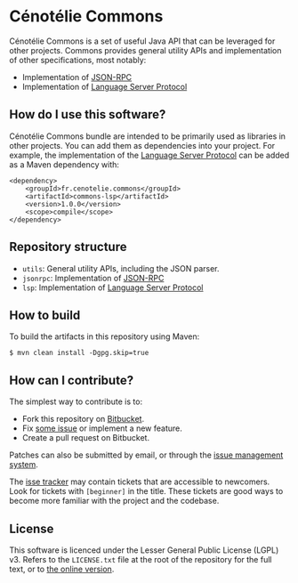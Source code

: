 # Cénotélie Commons #

Cénotélie Commons is a set of useful Java API that can be leveraged for other projects.
Commons provides general utility APIs and implementation of other specifications, most notably:

* Implementation of [JSON-RPC](http://www.jsonrpc.org/specification)
* Implementation of [Language Server Protocol](https://langserver.org/)


## How do I use this software? ##

Cénotélie Commons bundle are intended to be primarily used as libraries in other projects.
You can add them as dependencies into your project.
For example, the implementation of the [Language Server Protocol](https://langserver.org/) can be added as a Maven dependency with:

```
<dependency>
    <groupId>fr.cenotelie.commons</groupId>
    <artifactId>commons-lsp</artifactId>
    <version>1.0.0</version>
    <scope>compile</scope>
</dependency>
```


## Repository structure ##

* `utils`: General utility APIs, including the JSON parser.
* `jsonrpc`: Implementation of [JSON-RPC](http://www.jsonrpc.org/specification)
* `lsp`: Implementation of [Language Server Protocol](https://langserver.org/)


## How to build ##

To build the artifacts in this repository using Maven:

```
$ mvn clean install -Dgpg.skip=true
```


## How can I contribute? ##

The simplest way to contribute is to:

* Fork this repository on [Bitbucket](https://bitbucket.org/cenotelie/commons).
* Fix [some issue](https://bitbucket.org/cenotelie/commons/issues?status=new&status=open) or implement a new feature.
* Create a pull request on Bitbucket.

Patches can also be submitted by email, or through the [issue management system](https://bitbucket.org/cenotelie/commons/issues).

The [isse tracker](https://bitbucket.org/cenotelie/commons/issues) may contain tickets that are accessible to newcomers. Look for tickets with `[beginner]` in the title. These tickets are good ways to become more familiar with the project and the codebase.


## License ##

This software is licenced under the Lesser General Public License (LGPL) v3.
Refers to the `LICENSE.txt` file at the root of the repository for the full text, or to [the online version](http://www.gnu.org/licenses/lgpl-3.0.html).
